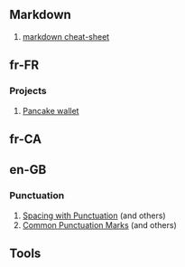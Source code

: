 ## Markdown

1. [markdown cheat-sheet](https://www.markdownguide.org/cheat-sheet/)

## fr-FR
### Projects
1. [Pancake wallet](https://github.com/MATsxm/Misc-L10N/tree/main/pancakeswap/pancake-frontend/public/locales)

## fr-CA

## en-GB

### Punctuation

1. [Spacing with Punctuation](https://www.grammarbook.com/punctuation/spacing.asp) (and others)
2. [Common Punctuation Marks](https://www.learnenglish.de/punctuation/punctuationtext.html) (and others)

## Tools


